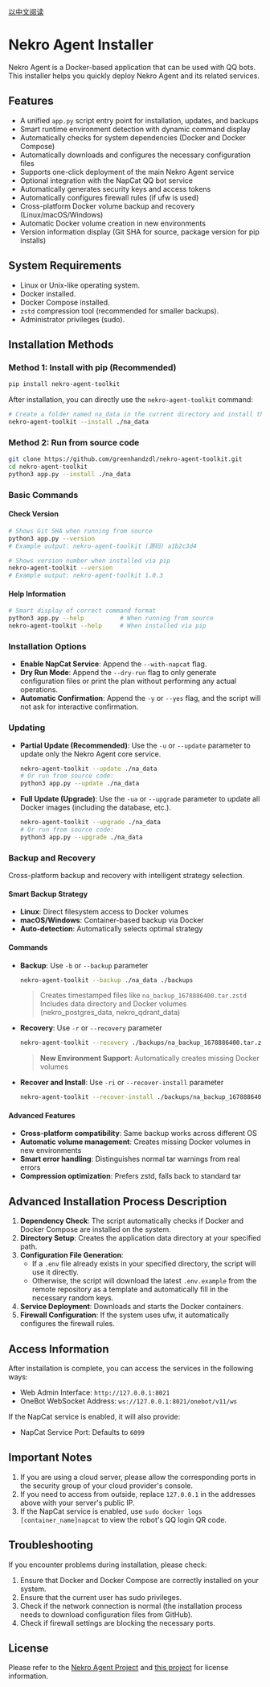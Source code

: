 [以中文阅读](../README.md)

# Nekro Agent Installer

Nekro Agent is a Docker-based application that can be used with QQ bots. This installer helps you quickly deploy Nekro Agent and its related services.

## Features

- A unified `app.py` script entry point for installation, updates, and backups
- Smart runtime environment detection with dynamic command display
- Automatically checks for system dependencies (Docker and Docker Compose)
- Automatically downloads and configures the necessary configuration files
- Supports one-click deployment of the main Nekro Agent service
- Optional integration with the NapCat QQ bot service
- Automatically generates security keys and access tokens
- Automatically configures firewall rules (if ufw is used)
- Cross-platform Docker volume backup and recovery (Linux/macOS/Windows)
- Automatic Docker volume creation in new environments
- Version information display (Git SHA for source, package version for pip installs)

## System Requirements

- Linux or Unix-like operating system.
- Docker installed.
- Docker Compose installed.
- `zstd` compression tool (recommended for smaller backups).
- Administrator privileges (sudo).

## Installation Methods

### Method 1: Install with pip (Recommended)

```bash
pip install nekro-agent-toolkit
```

After installation, you can directly use the `nekro-agent-toolkit` command:

```bash
# Create a folder named na_data in the current directory and install the service
nekro-agent-toolkit --install ./na_data
```

### Method 2: Run from source code

```bash
git clone https://github.com/greenhandzdl/nekro-agent-toolkit.git
cd nekro-agent-toolkit
python3 app.py --install ./na_data
```

### Basic Commands

#### Check Version

```bash
# Shows Git SHA when running from source
python3 app.py --version
# Example output: nekro-agent-toolkit (源码) a1b2c3d4

# Shows version number when installed via pip
nekro-agent-toolkit --version
# Example output: nekro-agent-toolkit 1.0.3
```

#### Help Information

```bash
# Smart display of correct command format
python3 app.py --help          # When running from source
nekro-agent-toolkit --help     # When installed via pip
```

### Installation Options

- **Enable NapCat Service**: Append the `--with-napcat` flag.
- **Dry Run Mode**: Append the `--dry-run` flag to only generate configuration files or print the plan without performing any actual operations.
- **Automatic Confirmation**: Append the `-y` or `--yes` flag, and the script will not ask for interactive confirmation.

### Updating

- **Partial Update (Recommended)**: Use the `-u` or `--update` parameter to update only the Nekro Agent core service.
  ```bash
  nekro-agent-toolkit --update ./na_data
  # Or run from source code:
  python3 app.py --update ./na_data
  ```

- **Full Update (Upgrade)**: Use the `-ua` or `--upgrade` parameter to update all Docker images (including the database, etc.).
  ```bash
  nekro-agent-toolkit --upgrade ./na_data
  # Or run from source code:
  python3 app.py --upgrade ./na_data
  ```

### Backup and Recovery

Cross-platform backup and recovery with intelligent strategy selection.

#### Smart Backup Strategy

- **Linux**: Direct filesystem access to Docker volumes
- **macOS/Windows**: Container-based backup via Docker
- **Auto-detection**: Automatically selects optimal strategy

#### Commands

- **Backup**: Use `-b` or `--backup` parameter
  ```bash
  nekro-agent-toolkit --backup ./na_data ./backups
  ```
  > Creates timestamped files like `na_backup_1678886400.tar.zstd`
  > Includes data directory and Docker volumes (nekro_postgres_data, nekro_qdrant_data)

- **Recovery**: Use `-r` or `--recovery` parameter
  ```bash
  nekro-agent-toolkit --recovery ./backups/na_backup_1678886400.tar.zstd ./na_data_new
  ```
  > **New Environment Support**: Automatically creates missing Docker volumes

- **Recover and Install**: Use `-ri` or `--recover-install` parameter
  ```bash
  nekro-agent-toolkit --recover-install ./backups/na_backup_1678886400.tar.zstd ./na_data_new
  ```

#### Advanced Features

- **Cross-platform compatibility**: Same backup works across different OS
- **Automatic volume management**: Creates missing Docker volumes in new environments
- **Smart error handling**: Distinguishes normal tar warnings from real errors
- **Compression optimization**: Prefers zstd, falls back to standard tar

## Advanced Installation Process Description

1. **Dependency Check**: The script automatically checks if Docker and Docker Compose are installed on the system.
2. **Directory Setup**: Creates the application data directory at your specified path.
3. **Configuration File Generation**:
    - If a `.env` file already exists in your specified directory, the script will use it directly.
    - Otherwise, the script will download the latest `.env.example` from the remote repository as a template and automatically fill in the necessary random keys.
4. **Service Deployment**: Downloads and starts the Docker containers.
5. **Firewall Configuration**: If the system uses ufw, it automatically configures the firewall rules.

## Access Information

After installation is complete, you can access the services in the following ways:

- Web Admin Interface: `http://127.0.0.1:8021`
- OneBot WebSocket Address: `ws://127.0.0.1:8021/onebot/v11/ws`

If the NapCat service is enabled, it will also provide:
- NapCat Service Port: Defaults to `6099`

## Important Notes

1. If you are using a cloud server, please allow the corresponding ports in the security group of your cloud provider's console.
2. If you need to access from outside, replace `127.0.0.1` in the addresses above with your server's public IP.
3. If the NapCat service is enabled, use `sudo docker logs [container_name]napcat` to view the robot's QQ login QR code.

## Troubleshooting

If you encounter problems during installation, please check:

1. Ensure that Docker and Docker Compose are correctly installed on your system.
2. Ensure that the current user has sudo privileges.
3. Check if the network connection is normal (the installation process needs to download configuration files from GitHub).
4. Check if firewall settings are blocking the necessary ports.

## License

Please refer to the [Nekro Agent Project](https://github.com/KroMiose/nekro-agent) and [this project](../LICENSE) for license information.
